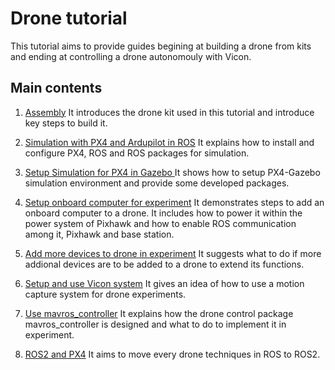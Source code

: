 # Drone tutorial
This tutorial aims to provide guides begining at building a drone from kits and ending at controlling a drone autonomouly with Vicon.

## Main contents
1. [Assembly](1_Assembly.md)
    It introduces the drone kit used in this tutorial and introduce key steps to build it.

2. [Simulation with PX4 and Ardupilot in ROS](2_0_Simulation_ROS.md)
    It explains how to install and configure PX4, ROS and ROS packages for simulation.

    
3. [Setup Simulation for PX4 in Gazebo ](3_Simulation_Gazebo_Control.md)
    It shows how to setup PX4-Gazebo simulation environment and provide some developed packages.

4. [Setup onboard computer for experiment](4_Experiment_OnboardComputer_Setup.md)
    It demonstrates steps to add an onboard computer to a drone. It includes how to power it within the power system of Pixhawk and how to enable ROS communication among it, Pixhawk and base station.

5. [Add more devices to drone in experiment](5_Experiment_Hardware_Setup.md)
    It suggests what to do if more addional devices are to be added to a drone to extend its functions.


6. [Setup and use Vicon system](6_Vicon_Setup_Use.md)
    It gives an idea of how to use a motion capture system for drone experiments.

7. [Use mavros_controller](7_Mavros_Controller.md)
    It explains how the drone control package mavros_controller is designed and what to do to implement it in experiment.

8. [ROS2 and PX4](8_ROS2_PX4.md)
    It aims to move every drone techniques in ROS to ROS2.